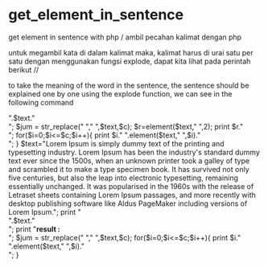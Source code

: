 # get_element_in_sentence
get element in sentence with php / ambil pecahan kalimat dengan php

untuk megambil kata di dalam kalimat maka, kalimat harus di urai satu per satu dengan menggunakan fungsi explode, 
dapat kita lihat pada perintah berikut //

to take the meaning of the word in the sentence, the sentence should be explained one by one using the explode function,
we can see in the following command

<?php
function element($teks,$pemisah,$urutan){
	$pecah = explode($pemisah, $teks);
	$hasil = $pecah[$urutan];
return $hasil;}


$text = "i will go to school";
print "<br>".$text."<br>";
$jum = str_replace(" "," ",$text,$c);

$r=element($text," ",2);
print $r."<br>";

for($i=0;$i<=$c;$i++){
	print $i." ".element($text," ",$i)."<br>";
	}
	
$text="Lorem Ipsum is simply dummy text of the printing and typesetting industry. Lorem Ipsum has been the industry's standard dummy text ever since the 1500s, when an unknown printer took a galley of type and scrambled it to make a type specimen book. It has survived not only five centuries, but also the leap into electronic typesetting, remaining essentially unchanged. It was popularised in the 1960s with the release of Letraset sheets containing Lorem Ipsum passages, and more recently with desktop publishing software like Aldus PageMaker including versions of Lorem Ipsum.";	
print "<br>".$text."<br>";
print "<strong>result : </strong><br>";
$jum = str_replace(" "," ",$text,$c);
for($i=0;$i<=$c;$i++){
	print $i." ".element($text," ",$i)."<br>";
	}
